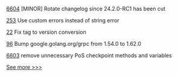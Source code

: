 
[6604](https://github.com/hyperledger/besu/pull/6604) [MINOR] Rotate changelog since 24.2.0-RC1 has been cut

[253](https://github.com/hyperledger-labs/yui-ibc-solidity/pull/253) Use custom errors instead of string error

[22](https://github.com/hyperledger/aries-framework-kotlin/pull/22) Fix tag to version conversion

[96](https://github.com/hyperledger/fabric-chaincode-go/pull/96) Bump google.golang.org/grpc from 1.54.0 to 1.62.0

[6603](https://github.com/hyperledger/besu/pull/6603) remove unnecessary PoS checkpoint methods and variables


[See more >>>](https://start-here.hyperledger.org/pull-requests)
